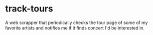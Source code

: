 # track-tours
A web scrapper that periodically checks the tour page of some of my favorite artists and notifies me if it finds concert I'd be interested in.
